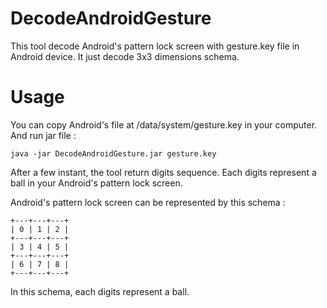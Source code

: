 # DecodeAndroidGesture

This tool decode Android's pattern lock screen with gesture.key file in Android device.
It just decode 3x3 dimensions schema.

# Usage

You can copy Android's file at /data/system/gesture.key in your computer.
And run jar file : 

    java -jar DecodeAndroidGesture.jar gesture.key

After a few instant, the tool return digits sequence.
Each digits represent a ball in your Android's pattern lock screen.

Android's pattern lock screen can be represented by this schema : 

    +---+---+---+
    | 0 | 1 | 2 |
    +---+---+---+
    | 3 | 4 | 5 |
    +---+---+---+
    | 6 | 7 | 8 |
    +---+---+---+

  
In this schema, each digits represent a ball.


